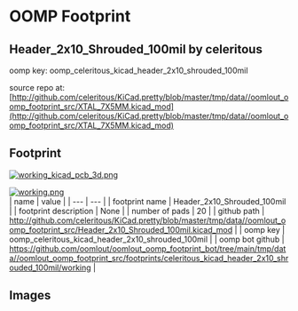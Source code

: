 # OOMP Footprint  
## Header_2x10_Shrouded_100mil  by celeritous  
  
oomp key: oomp_celeritous_kicad_header_2x10_shrouded_100mil  
  
source repo at: [http://github.com/celeritous/KiCad.pretty/blob/master/tmp/data//oomlout_oomp_footprint_src/XTAL_7X5MM.kicad_mod](http://github.com/celeritous/KiCad.pretty/blob/master/tmp/data//oomlout_oomp_footprint_src/XTAL_7X5MM.kicad_mod)  
## Footprint  
  
[![working_kicad_pcb_3d.png](working_kicad_pcb_3d_600.png)](working_kicad_pcb_3d.png)  
  
[![working.png](working_600.png)](working.png)  
| name | value | 
| --- | --- | 
| footprint name | Header_2x10_Shrouded_100mil | 
| footprint description | None | 
| number of pads | 20 | 
| github path | http://github.com/celeritous/KiCad.pretty/blob/master/tmp/data//oomlout_oomp_footprint_src/Header_2x10_Shrouded_100mil.kicad_mod | 
| oomp key | oomp_celeritous_kicad_header_2x10_shrouded_100mil | 
| oomp bot github | https://github.com/oomlout/oomlout_oomp_footprint_bot/tree/main/tmp/data//oomlout_oomp_footprint_src/footprints/celeritous_kicad_header_2x10_shrouded_100mil/working | 
## Images  
